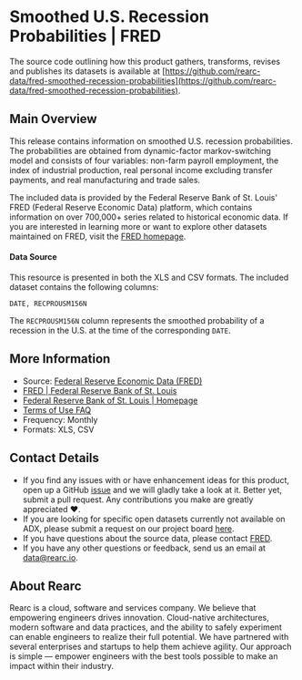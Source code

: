 Smoothed U.S. Recession Probabilities | FRED
=========================

The source code outlining how this product gathers, transforms, revises and publishes its datasets is available at [https://github.com/rearc-data/fred-smoothed-recession-probabilities](https://github.com/rearc-data/fred-smoothed-recession-probabilities).

## Main Overview

This release contains information on smoothed U.S. recession probabilities. The probabilities are obtained from dynamic-factor markov-switching model and consists of four variables: non-farm payroll employment, the index of industrial production, real personal income excluding transfer payments, and real manufacturing and trade sales.

The included data is provided by the Federal Reserve Bank of St. Louis' FRED (Federal Reserve Economic Data) platform, which contains information on over 700,000+ series related to historical economic data. If you are interested in learning more or want to explore other datasets maintained on FRED, visit the [FRED homepage](https://fred.stlouisfed.org/).


#### Data Source

This resource is presented in both the XLS and CSV formats. The included dataset contains the following columns:

`DATE, RECPROUSM156N`

The `RECPROUSM156N` column represents the smoothed probability of a recession in the U.S. at the time of the corresponding `DATE`.  


## More Information
- Source: [Federal Reserve Economic Data (FRED)](https://fred.stlouisfed.org/series/RECPROUSM156N)
- [FRED | Federal Reserve Bank of St. Louis](https://fred.stlouisfed.org/)
- [Federal Reserve Bank of St. Louis | Homepage](https://www.stlouisfed.org/)
- [Terms of Use FAQ](https://fred.stlouisfed.org/legal/)
- Frequency: Monthly
- Formats: XLS, CSV

## Contact Details
- If you find any issues with or have enhancement ideas for this product, open up a GitHub [issue](https://github.com/rearc-data/fred-smoothed-recession-probabilities/issues) and we will gladly take a look at it. Better yet, submit a pull request. Any contributions you make are greatly appreciated :heart:.
- If you are looking for specific open datasets currently not available on ADX, please submit a request on our project board [here](https://github.com/rearc-data/covid-datasets-aws-data-exchange/projects/1).
- If you have questions about the source data, please contact [FRED](https://fred.stlouisfed.org/contactus/).
- If you have any other questions or feedback, send us an email at data@rearc.io.

## About Rearc
Rearc is a cloud, software and services company. We believe that empowering engineers drives innovation. Cloud-native architectures, modern software and data practices, and the ability to safely experiment can enable engineers to realize their full potential. We have partnered with several enterprises and startups to help them achieve agility. Our approach is simple — empower engineers with the best tools possible to make an impact within their industry.

